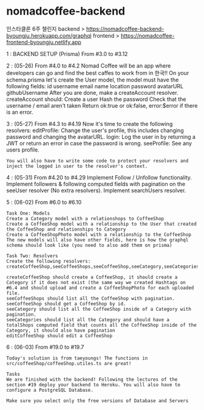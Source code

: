 # nomadcoffee-backend
인스타클론 6주 챌린지
backend > https://nomadcoffee-backend-byoungju.herokuapp.com/graphql
frontend > https://nomadcoffee-frontend-byoungju.netlify.app

1 : BACKEND SETUP (Prisma) From #3.0 to #3.12

2 : (05-26) From #4.0 to #4.2
    Nomad Coffee will be an app where developers can go and find the best caffes to work from in 한국!!
    On your schema.prisma let's create the User model, the model must have the following fields:
    id
    username
    email
    name
    location
    password
    avatarURL
    githubUsername
    After you are done, make a createAccount resolver.
    createAccount should:
    Create a user
    Hash the password
    Check that the username / email aren't taken
    Return ok:true or ok:false, error:$error if there is an error.

3 : (05-27) From #4.3 to #4.19
    Now it's time to create the following resolvers:
    editProfile: Change the user's profile, this includes changing password and changing the avatarURL.
    login: Log the user in by returning a JWT or return an error in case the password is wrong.
    seeProfile: See any users profile.
    
    You will also have to write some code to protect your resolvers and inject the logged in user to the resolver's context.

4 : (05-31) From #4.20 to #4.29
    Implement Follow / Unfollow functionality.
    Implement followers & following computed fields with pagination on the seeUser resolver (No extra resolvers).
    Implement searchUsers resolver.

5 : (06-02) From #6.0 to #6.10

    Task One: Models
    Create a Category model with a relationshops to CoffeeShop
    Create a CoffeeShop model with a relationship to the User that created the CoffeeShop and relationships to Category
    Create a CoffeeShopPhoto model with a relationship to the CoffeeShop
    The new models will also have other fields, here is how the graphql schema should look like (you need to also add them on prisma)

    Task Two: Resolvers
    Create the following resolvers: createCoffeeShop,seeCoffeeShops,seeCoffeeShop,seeCategory,seeCategories,editCoffeeShop

    createCoffeeShop should create a CoffeeShop, it should create a Category if it does not exist (the same way we created Hashtags on #6.4 and should upload and create a CoffeeShopPhoto for each uploaded file.
    seeCoffeeShops should list all the CoffeeShop with pagination.
    seeCoffeeShop should get a CoffeeShop by id.
    seeCategory should list all the CoffeeShop inside of a Category with pagination.
    seeCategories should list all the Category and should have a totalShops computed field that counts all the CoffeeShop inside of the Category, it should also have pagination
    editCoffeeShop should edit a CoffeeShop

6 : (06-03) From #19.0 to #19.7

    Today's solution is from taeyoungs! The functions in src/coffeeShop/coffeeShop.utiles.ts are great!

    Tasks
    We are finished with the backend! Following the lectures of the section #19 deploy your backend to Heroku. You will also have to configure a PostgreSQL Database.

    Make sure you select only the free versions of Database and Servers

